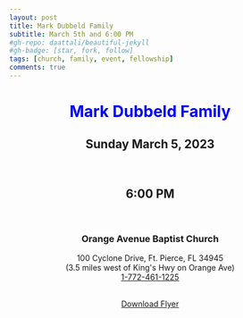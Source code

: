 ```yaml
---
layout: post
title: Mark Dubbeld Family
subtitle: March 5th and 6:00 PM
#gh-repo: daattali/beautiful-jekyll
#gh-badge: [star, fork, follow]
tags: [church, family, event, fellowship]
comments: true
---
```

<center>

<h1><span style="color:blue">Mark Dubbeld Family</span></h1>

<h2>Sunday March 5, 2023</h2><br />
<h2>6:00 PM</h2><br />

<h3>Orange Avenue Baptist Church</h3>
100 Cyclone Drive, Ft. Pierce, FL 34945<br />
(3.5 miles west of King's Hwy on Orange Ave)<br />
<a href="tel:+17724611225">1-772-461-1225</a><br /><br />

<a href="/assets/pdfs/events/3-5-2023-Dubbeld-Family.pdf">Download Flyer</a>
